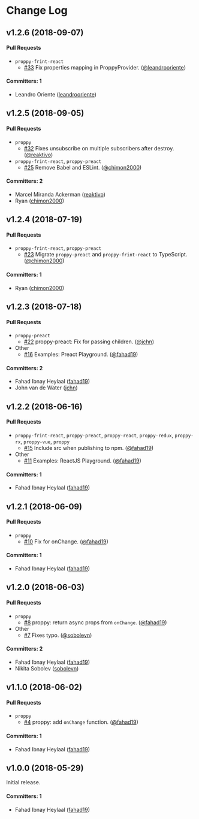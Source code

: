 # Change Log

## v1.2.6 (2018-09-07)

#### Pull Requests
* `proppy-frint-react`
  * [#33](https://github.com/fahad19/proppy/pull/33) Fix properties mapping in ProppyProvider. ([@leandrooriente](https://github.com/leandrooriente))

#### Committers: 1
- Leandro Oriente ([leandrooriente](https://github.com/leandrooriente))

## v1.2.5 (2018-09-05)

#### Pull Requests
* `proppy`
  * [#32](https://github.com/fahad19/proppy/pull/32) Fixes unsubscribe on multiple subscribers after destroy. ([@reaktivo](https://github.com/reaktivo))
* `proppy-frint-react`, `proppy-preact`
  * [#25](https://github.com/fahad19/proppy/pull/25) Remove Babel and ESLint. ([@chimon2000](https://github.com/chimon2000))

#### Committers: 2
- Marcel Miranda Ackerman ([reaktivo](https://github.com/reaktivo))
- Ryan ([chimon2000](https://github.com/chimon2000))

## v1.2.4 (2018-07-19)

#### Pull Requests
* `proppy-frint-react`, `proppy-preact`
  * [#23](https://github.com/fahad19/proppy/pull/23) Migrate `proppy-preact` and `proppy-frint-react` to TypeScript. ([@chimon2000](https://github.com/chimon2000))

#### Committers: 1
- Ryan ([chimon2000](https://github.com/chimon2000))

## v1.2.3 (2018-07-18)

#### Pull Requests
* `proppy-preact`
  * [#22](https://github.com/fahad19/proppy/pull/22) proppy-preact: Fix for passing children. ([@jchn](https://github.com/jchn))
* Other
  * [#16](https://github.com/fahad19/proppy/pull/16) Examples: Preact Playground. ([@fahad19](https://github.com/fahad19))

#### Committers: 2
- Fahad Ibnay Heylaal ([fahad19](https://github.com/fahad19))
- John van de Water ([jchn](https://github.com/jchn))

## v1.2.2 (2018-06-16)

#### Pull Requests
* `proppy-frint-react`, `proppy-preact`, `proppy-react`, `proppy-redux`, `proppy-rx`, `proppy-vue`, `proppy`
  * [#15](https://github.com/fahad19/proppy/pull/15) Include src when publishing to npm. ([@fahad19](https://github.com/fahad19))
* Other
  * [#11](https://github.com/fahad19/proppy/pull/11) Examples: ReactJS Playground. ([@fahad19](https://github.com/fahad19))

#### Committers: 1
- Fahad Ibnay Heylaal ([fahad19](https://github.com/fahad19))

## v1.2.1 (2018-06-09)

#### Pull Requests
* `proppy`
  * [#10](https://github.com/fahad19/proppy/pull/10) Fix for onChange. ([@fahad19](https://github.com/fahad19))

#### Committers: 1
- Fahad Ibnay Heylaal ([fahad19](https://github.com/fahad19))

## v1.2.0 (2018-06-03)

#### Pull Requests
* `proppy`
  * [#8](https://github.com/fahad19/proppy/pull/8) proppy: return async props from `onChange`. ([@fahad19](https://github.com/fahad19))
* Other
  * [#7](https://github.com/fahad19/proppy/pull/7) Fixes typo. ([@sobolevn](https://github.com/sobolevn))

#### Committers: 2
- Fahad Ibnay Heylaal ([fahad19](https://github.com/fahad19))
- Nikita Sobolev ([sobolevn](https://github.com/sobolevn))

## v1.1.0 (2018-06-02)

#### Pull Requests
* `proppy`
  * [#4](https://github.com/fahad19/proppy/pull/4) proppy: add `onChange` function. ([@fahad19](https://github.com/fahad19))

#### Committers: 1
- Fahad Ibnay Heylaal ([fahad19](https://github.com/fahad19))

## v1.0.0 (2018-05-29)

Initial release.

#### Committers: 1

- Fahad Ibnay Heylaal ([fahad19](https://github.com/fahad19))
